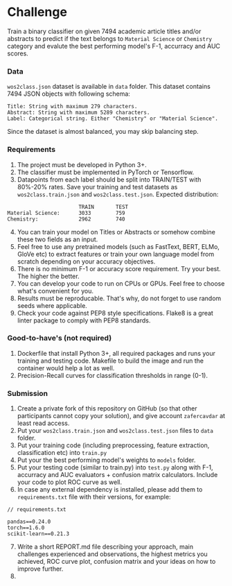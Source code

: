 # Challenge
Train a binary classifier on given 7494 academic article titles and/or abstracts to predict if the text belongs to `Material Science` or `Chemistry` category and evalute the best performing model's F-1, accurracy and AUC scores.

### Data
`wos2class.json` dataset is available in `data` folder. This dataset contains 7494 JSON objects with following schema:
```
Title: String with maximum 279 characters.
Abstract: String with maximum 5289 characters.
Label: Categorical string. Either "Chemistry" or "Material Science".
```

Since the dataset is almost balanced, you may skip balancing step.

### Requirements
1. The project must be developed in Python 3+.
2. The classifier must be implemented in PyTorch or Tensorflow.
3. Datapoints from each label should be split into TRAIN/TEST with 80%-20% rates. Save your training and test datasets as `wos2class.train.json` and  `wos2class.test.json`. Expected distribution:
```              
                       TRAIN       TEST
Material Science:      3033        759
Chemistry:             2962        740
```
4. You can train your model on Titles or Abstracts or somehow combine these two fields as an input.
5. Feel free to use any pretrained models (such as FastText, BERT, ELMo, GloVe etc) to extract features or train your own language model from scratch depending on your accuracy objectives.
6. There is no minimum F-1 or accuracy score requirement. Try your best. The higher the better.
7. You can develop your code to run on CPUs or GPUs. Feel free to choose what's convenient for you.
8. Results must be reproducable. That's why, do not forget to use random seeds where applicable.
9. Check your code against PEP8 style specifications. Flake8 is a great linter package to comply with PEP8 standards.



### Good-to-have's (not required)
1. Dockerfile that install Python 3+, all required packages and runs your training and testing code. Makefile to build the image and run the container would help a lot as well.
2. Precision-Recall curves for classification thresholds in range (0-1).

### Submission
1. Create a private fork of this repository on GitHub (so that other participants cannot copy your solution), and give account `zafercavdar` at least read access.
2. Put your `wos2class.train.json` and `wos2class.test.json` files to `data` folder.
3. Put your training code (including preprocessing, feature extraction, classification etc) into `train.py`
4. Put your the best performing model's weights to `models` folder.
5. Put your testing code (similar to train.py) into `test.py` along with F-1, accurracy and AUC evaluators + confusion matrix calculators. Include your code to plot ROC curve as well.
6. In case any external dependency is installed, please add them to `requirements.txt` file with their versions, for example:
```
// requirements.txt

pandas==0.24.0
torch==1.6.0
scikit-learn==0.21.3
```
7. Write a short REPORT.md file describing your approach, main challenges experienced and observations, the highest metrics you achieved, ROC curve plot, confusion matrix and your ideas on how to improve further.
8. 
